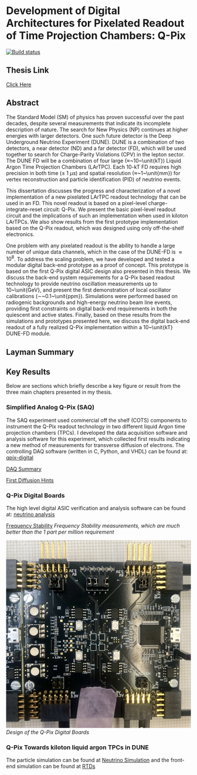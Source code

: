 # Development of Digital Architectures for Pixelated Readout of Time Projection Chambers: Q-Pix

[![Build status](https://github.com/dcroote/stanford-thesis-example/workflows/CI/badge.svg?branch=master)](https://github.com/dcroote/stanford-thesis-example/actions?query=workflow%3ACI+branch%3Amaster)

## Thesis Link

[Click Here](https://github.com/kkeefe/qp_dissertation/blob/main/keefe_qpix_thesis_2023_final.pdf)

## Abstract

The Standard Model (SM) of physics has proven successful over the past decades, despite several measurements that indicate its incomplete description of nature.
The search for New Physics (NP) continues at higher energies with larger detectors.
One such future detector is the Deep Underground Neutrino Experiment (DUNE).
DUNE is a combination of two detectors, a near detector (ND) and a far detector (FD), which will be used together to search for Charge-Parity Violations (CPV) in the lepton sector.
The DUNE FD will be a combination of four large ($\approx$~10~\unit{kT}) Liquid Argon Time Projection Chambers (LArTPC).
Each 10-kT FD requires high precision in both time ($\le~1~\mu s$) and spatial resolution ($\approx$~1~\unit{mm}) for vertex reconstruction and particle identification (PID) of neutrino events.

This dissertation discusses the progress and characterization of a novel implementation of a new pixelated LArTPC readout technology that can be used in an FD.
This novel readout is based on a pixel-level charge-integrate-reset circuit: Q-Pix.
We present the basic pixel-level readout circuit and the implications of such an implementation when used in kiloton LArTPCs.
We also show results from the first prototype implementation based on the Q-Pix readout, which was designed using only off-the-shelf electronics.

One problem with any pixelated readout is the ability to handle a large number of unique data channels, which in the case of the DUNE-FD is $\approx 10^8$.
To address the scaling problem, we have developed and tested a modular digital back-end prototype as a proof of concept.
This prototype is based on the first Q-Pix digital ASIC design also presented in this thesis.
We discuss the back-end system requirements for a Q-Pix based readout technology to provide neutrino oscillation measurements up to 10~\unit{GeV}, and present the first demonstration of local oscillator calibrations ($\sim$~0.1~\unit{ppm}).
Simulations were performed based on radiogenic backgrounds and high-energy neutrino beam line events, providing first constraints on digital back-end requirements in both the quiescent and active states.
Finally, based on these results from the simulations and prototypes presented here, we discuss the digital back-end readout of a fully realized Q-Pix implementation within a 10~\unit{kT} DUNE-FD module.

## Layman Summary

## Key Results

Below are sections which briefly describe a key figure or result from the three main chapters presented in my thesis.


### Simplified Analog Q-Pix (SAQ)

The SAQ experiment used commercial off the shelf (COTS) components to instrument the Q-Pix readout technology in two different liquid Argon time projection chambers (TPCs).
I developed the data acquisition software and analysis software for this experiment, which collected first results indicating a new method of measurements for transverse diffusion of electrons.
The controlling DAQ software (written in C, Python, and VHDL) can be found at: [qpix-digital](https://github.com/kkeefe/qpix-digital/tree/master)

[DAQ Summary](https://github.com/kkeefe/qp_dissertation/blob/main/images/saq_daq_firmware_summary.png)

[First Diffusion Hints](https://github.com/kkeefe/qp_dissertation/blob/main/images/SAQ_first_diffusion_measurement.pdf)

### Q-Pix Digital Boards

The high level digital ASIC verification and analysis software can be found at: [neutrino analysis](https://github.com/kkeefe/neutAna)

[Frequency Stability](https://github.com/kkeefe/qp_dissertation/blob/main/images/interrogation_ppm_diff.pdf)
*Frequency Stability measurements, which are much better than the 1 part per million requirement*

![QDB Design](https://github.com/kkeefe/qp_dissertation/blob/main/images/qdb_closeup.jpg)
*Design of the Q-Pix Digital Boards*


### Q-Pix Towards kiloton liquid argon TPCs in DUNE

The particle simulation can be found at [Neutrino Simulation](https://github.com/kkeefe/qpixg4) and the front-end simulation can be found at [RTDs](https://github.com/kkeefe/qpixrtd)